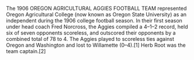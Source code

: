 The 1906 OREGON AGRICULTURAL AGGIES FOOTBALL TEAM represented Oregon Agricultural College (now known as Oregon State University) as an independent during the 1906 college football season. In their first season under head coach Fred Norcross, the Aggies compiled a 4–1–2 record, held six of seven opponents scoreless, and outscored their opponents by a combined total of 78 to 4. The Aggies played to scoreless ties against Oregon and Washington and lost to Willamette (0–4).[1] Herb Root was the team captain.[2]
